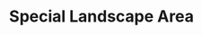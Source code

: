 ---
schema: default
title: Special Landscape Area
organization: Perth and Kinross Council
notes: Designated landscapes within Perth and Kinross which merit special attention, either because they are of particular value and warrant protection or because they are degraded and require active management or positive restoration, or are under threat from inappropriate development. The associated LDP Landscape Supplementary Guidance in which they are contained was approved by Scottish Ministers on 17th June 2015.

resources:

  - name: Special Landscape Area HTML
  - url: http://opendata-pkc.opendata.arcgis.com/datasets/2c975835288f422bb5890b32ea870acb_0
  - format: HTML

  - name: Special Landscape Area ESRI REST
  - url: https://services.arcgis.com/pfFDYSlYcp7mabvZ/arcgis/rest/services/Special_Landscape_Area/FeatureServer/0
  - format: ESRI REST

  - name: Special Landscape Area GEOJSON
  - url: http://opendata-pkc.opendata.arcgis.com/datasets/2c975835288f422bb5890b32ea870acb_0.geojson
  - format: GEOJSON

  - name: Special Landscape Area CSV
  - url: http://opendata-pkc.opendata.arcgis.com/datasets/2c975835288f422bb5890b32ea870acb_0.csv
  - format: CSV

  - name: Special Landscape Area KML
  - url: http://opendata-pkc.opendata.arcgis.com/datasets/2c975835288f422bb5890b32ea870acb_0.kml
  - format: KML

  - name: Special Landscape Area ZIP
  - url: http://opendata-pkc.opendata.arcgis.com/datasets/2c975835288f422bb5890b32ea870acb_0.zip
  - format: ZIP

license: Open Government Licence 3.0 (United Kingdom)
category:

  - boundary,landscape,special,environment


  - 

maintainer: Tim Wisniewski
maintainer_email: tim@timwis.com
---